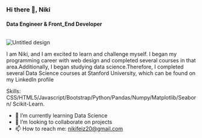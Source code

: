### Hi there 👋, Niki
#### Data Engineer & Front_End Developer
<img src="img/Untitled design.png" class="img-responsive" alt=""> </div>

![Untitled design](https://github.com/NikifZ/NikifZ/assets/114306869/ddeeba56-001a-4cd2-a80f-7f46a609b9c1)



I am Niki, and I am excited to learn and challenge myself. I began my programming career with web design and completed several courses in that area.Additionally, I began studying data science.Therefore, I completed several Data Science courses at Stanford University, which can be found on my LinkedIn profile


Skills: CSS/HTML5/Javascript/Bootstrap/Python/Pandas/Numpy/Matplotlib/Seaborn/ Scikit-Learn.

- 🌱 I’m currently learning Data Science 
- 👯 I’m looking to collaborate on projects 
- 📫 How to reach me: nikifeiz20@gmail.com 



















